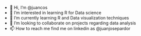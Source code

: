 - 👋 Hi, I’m @juancos
- 👀 I’m interested in learning R for Data science
- 🌱 I’m currently learning R and Data visualization techniques
- 💞️ I’m looking to collaborate on projects regarding data analysis
- 📫 How to reach me find me on linkedin as @juanjosepardor

<!---
juancos/juancos is a ✨ special ✨ repository because its `README.md` (this file) appears on your GitHub profile.
You can click the Preview link to take a look at your changes.
--->
